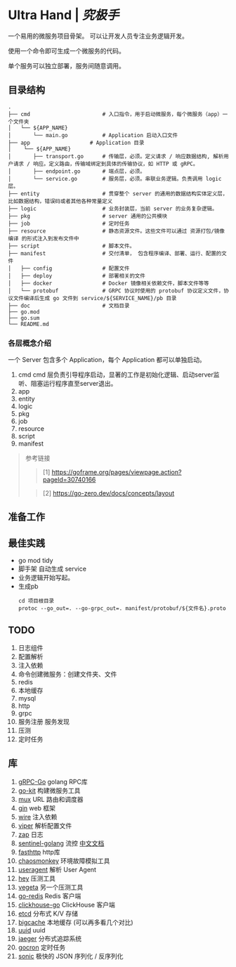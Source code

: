 # Ultra Hand | *究极手*

一个易用的微服务项目骨架。 可以让开发人员专注业务逻辑开发。

使用一个命令即可生成一个微服务的代码。

单个服务可以独立部署，服务间随意调用。

## 目录结构

```tree
.
├── cmd                       # 入口指令，用于启动微服务，每个微服务（app）一个文件夹
│   └── ${APP_NAME}
│       └── main.go           # Application 启动入口文件
├── app                   # Application 目录
│    └── ${APP_NAME}
│       ├── transport.go      # 传输层，必须。定义请求 / 响应数据结构, 解析用户请求 / 响应。定义路由，传输域绑定到具体的传输协议，如 HTTP 或 gRPC。
│       ├── endpoint.go       # 端点层，必须。
│       └── service.go        # 服务层，必须。串联业务逻辑。负责调用 logic 层。
├── entity                    # 贯穿整个 server 的通用的数据结构实体定义层，比如数据结构，错误码或者其他各种常量定义
├── logic                     # 业务封装层，当前 server 的业务复杂逻辑。
├── pkg                       # server 通用的公共模块
├── job                       # 定时任务
├── resource                  # 静态资源文件。这些文件可以通过 资源打包/镜像编译 的形式注入到发布文件中
├── script                    # 脚本文件。
├── manifest                  # 交付清单， 包含程序编译、部署、运行、配置的文件
│   ├── config                # 配置文件
│   ├── deploy                # 部署相关的文件
│   ├── docker                # Docker 镜像相关依赖文件，脚本文件等等
│   └── protobuf              # GRPC 协议时使用的 protobuf 协议定义文件，协议文件编译后生成 go 文件到 service/${SERVICE_NAME}/pb 目录
├── doc                       # 文档目录
├── go.mod
├── go.sum
└── README.md
```

### 各层概念介绍

一个 Server 包含多个 Application，每个 Application 都可以单独启动。

1. cmd
   cmd 层负责引导程序启动，显著的工作是初始化逻辑、启动server监听、阻塞运行程序直至server退出。
2. app
3. entity
4. logic
5. pkg
6. job
7. resource
8. script
9. manifest

> 参考链接
>
>> [1] https://goframe.org/pages/viewpage.action?pageId=30740166
>
>> [2] https://go-zero.dev/docs/concepts/layout

## 准备工作

## 最佳实践

- go mod tidy
- 脚手架 自动生成 service
- 业务逻辑开始写起。
- 生成pb
  ```
  cd 项目根目录
  protoc --go_out=. --go-grpc_out=. manifest/protobuf/${文件名}.proto 
  ```

## TODO

1. 日志组件
2. 配置解析
3. 注入依赖
4. 命令创建微服务：创建文件夹、文件
5. redis
6. 本地缓存
7. mysql
8. http
9. grpc
10. 服务注册 服务发现
11. 压测
12. 定时任务

## 库

1. [gRPC-Go](https://github.com/grpc/grpc-go) golang RPC库
2. [go-kit](https://github.com/go-kit/kit) 构建微服务工具
3. [mux](https://github.com/gorilla/mux) URL 路由和调度器
4. [gin](https://github.com/gin-gonic/gin) web 框架
5. [wire](https://github.com/google/wire) 注入依赖
6. [viper](https://github.com/spf13/viper) 解析配置文件
7. [zap](https://github.com/uber-go/zap) 日志
8. [sentinel-golang](https://github.com/alibaba/sentinel-golang)
   流控 [中文文档](https://sentinelguard.io/zh-cn/docs/golang/basic-api-usage.html)
9. [fasthttp](https://github.com/valyala/fasthttp) http库
10. [chaosmonkey](https://github.com/Netflix/chaosmonkey) 环境故障模拟工具
11. [useragent](https://github.com/mssola/useragent) 解析 User Agent
12. [hey](https://github.com/rakyll/hey) 压测工具
13. [vegeta](https://github.com/tsenart/vegeta) 另一个压测工具
14. [go-redis](https://github.com/redis/go-redis) Redis 客户端
15. [clickhouse-go](https://github.com/ClickHouse/clickhouse-go) ClickHouse 客户端
16. [etcd](https://github.com/etcd-io/etcd) 分布式 K/V 存储
17. [bigcache](https://github.com/allegro/bigcache) 本地缓存 (可以再多看几个对比)
18. [uuid](https://github.com/google/uuid) uuid
19. [jaeger](https://github.com/jaegertracing/jaeger) 分布式追踪系统
20. [gocron](https://github.com/jasonlvhit/gocron) 定时任务
21. [sonic](https://github.com/bytedance/sonic) 极快的 JSON 序列化 / 反序列化
